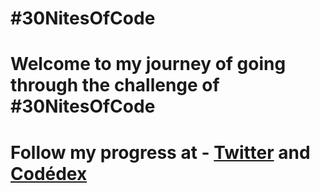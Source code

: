 # #30NitesOfCode
 
# Welcome to my journey of going through the challenge of #30NitesOfCode


# Follow my progress at - [Twitter](https://x.com/zer0pse) and [Codédex](https://www.codedex.io/@zeropse)


